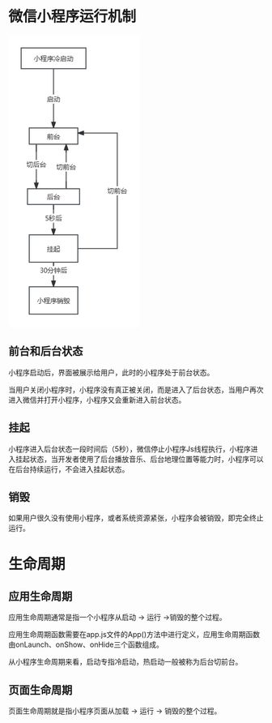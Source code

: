 # 微信小程序运行机制

![小程序运行机制](../public/小程序运行机制.png)

## 前台和后台状态

小程序启动后，界面被展示给用户，此时的小程序处于前台状态。

当用户关闭小程序时，小程序没有真正被关闭，而是进入了后台状态，当用户再次进入微信并打开小程序，小程序又会重新进入前台状态。

## 挂起

小程序进入后台状态一段时间后（5秒），微信停止小程序Js线程执行，小程序进入挂起状态，当开发者使用了后台播放音乐、后台地理位置等能力时，小程序可以在后台持续运行，不会进入挂起状态。

## 销毁

如果用户很久没有使用小程序，或者系统资源紧张，小程序会被销毁，即完全终止运行。

# 生命周期

## 应用生命周期

应用生命周期通常是指一个小程序从启动 -> 运行 ->销毁的整个过程。

应用生命周期函数需要在app.js文件的App()方法中进行定义，应用生命周期函数由onLaunch、onShow、onHide三个函数组成。

从小程序生命周期来看，启动专指冷启动，热启动一般被称为后台切前台。

## 页面生命周期

页面生命周期就是指小程序页面从加载 -> 运行 -> 销毁的整个过程。





